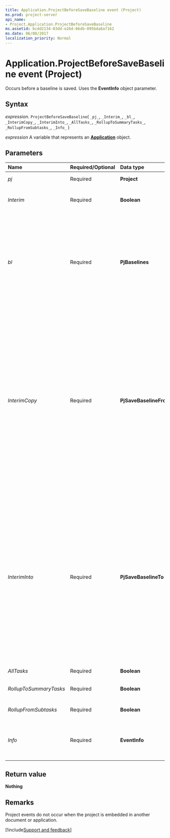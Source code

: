 ```yaml
---
title: Application.ProjectBeforeSaveBaseline event (Project)
ms.prod: project-server
api_name:
- Project.Application.ProjectBeforeSaveBaseline
ms.assetid: bcdd2134-03dd-e26d-66db-095bda6a7162
ms.date: 06/08/2017
localization_priority: Normal
---
```



# Application.ProjectBeforeSaveBaseline event (Project)

Occurs before a baseline is saved. Uses the  **EventInfo** object parameter.


## Syntax

_expression_. `ProjectBeforeSaveBaseline`( `_pj_`, `_Interim_`, `_bl_`, `_InterimCopy_`, `_InterimInto_`, `_AllTasks_`, `_RollupToSummaryTasks_`, `_RollupFromSubtasks_`, `_Info_` )

_expression_ A variable that represents an **[Application](Project.Application.md)** object.


## Parameters



|Name|Required/Optional|Data type|Description|
|:-----|:-----|:-----|:-----|
| _pj_|Required|**Project**|The project displayed in the window.|
| _Interim_|Required|**Boolean**|**True** if saving an interim baseline. **False** if saving a full baseline.|
| _bl_|Required|**PjBaselines**|The baseline you are saving. Can be one of the following  **PjBaselines** constants: **pjBaseline**, **pjBaseline1**, **pjBaseline2**, **pjBaseline3**, **pjBaseline4**, **pjBaseline5**, **pjBaseline6**, **pjBaseline7**, **pjBaseline8**, **pjBaseline9**, or **pjBaseline10**.|
| _InterimCopy_|Required|**PjSaveBaselineFrom**|The interim plan being copied from. Can be one of the following  **PjSaveBaselineFrom** constants: **pjCopyBaseline**, **pjCopyBaseline1**, **pjCopyBaseline2**, **pjCopyBaseline3**, **pjCopyBaseline4**, **pjCopyBaseline5**, **pjCopyBaseline6**, **pjCopyBaseline7**, **pjCopyBaseline8**, **pjCopyBaseline9**, **pjCopyBaseline10**, **pjCopyCurrent**, **pjCopyStart_Finish1**, **pjCopyStart_Finish2**, **pjCopyStart_Finish3**, **pjCopyStart_Finish4**, **pjCopyStart_Finish5**, **pjCopyStart_Finish6**, **pjCopyStart_Finish7**, **pjCopyStart_Finish8**, **pjCopyStart_Finish9**, or **pjCopyStart_Finish10**.|
| _InterimInto_|Required|**PjSaveBaselineTo**|The interim plan to which you are saving. Can be one of the following  **PjSaveBaselineTo** constants: **pjIntoBaseline**, **pjIntoBaseline1**, **pjIntoBaseline2**, **pjIntoBaseline3**, **pjIntoBaseline4**, **pjIntoBaseline5**, **pjIntoBaseline6**, **pjIntoBaseline7**, **pjIntoBaseline8**, **pjIntoBaseline9**, **pjIntoBaseline10**, **pjIntoStart_Finish1**, **pjIntoStart_Finish2**, **pjIntoStart_Finish3**, **pjIntoStart_Finish4**, **pjIntoStart_Finish5**, **pjIntoStart_Finish6**, **pjIntoStart_Finish7**, **pjIntoStart_Finish8**, **pjIntoStart_Finish9**, or **pjIntoStart_Finish10**.|
| _AllTasks_|Required|**Boolean**|**True** if saving the entire project.|
| _RollupToSummaryTasks_|Required|**Boolean**|**True** if you wish to roll up baselines to summary tasks.|
| _RollupFromSubtasks_|Required|**Boolean**|**True** if you wish to roll up baselines from subtasks.|
| _Info_|Required|**EventInfo**|EventInfo.Cancel is  **False** when the event occurs. If the event procedure sets this argument to **True**, the baseline is not saved.|

## Return value

**Nothing**


## Remarks

Project events do not occur when the project is embedded in another document or application.

[!include[Support and feedback](~/includes/feedback-boilerplate.md)]
